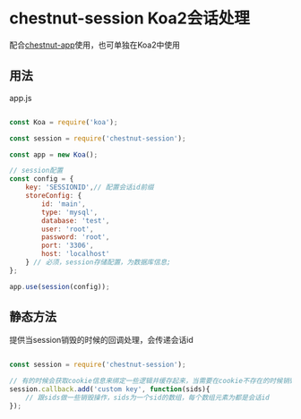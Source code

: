 # chestnut-session Koa2会话处理

配合[chestnut-app](https://github.com/nandy007/chestnut-app)使用，也可单独在Koa2中使用

## 用法

app.js

```javascript

const Koa = require('koa');

const session = require('chestnut-session');

const app = new Koa();

// session配置
const config = {
	key: 'SESSIONID',// 配置会话id前缀
	storeConfig: {
    	id: 'main',
    	type: 'mysql',
    	database: 'test',
    	user: 'root',
    	password: 'root',
    	port: '3306',
    	host: 'localhost'
  	} // 必须，session存储配置，为数据库信息;
};

app.use(session(config));

```

## 静态方法

提供当session销毁的时候的回调处理，会传递会话id

```javascript

const session = require('chestnut-session');

// 有的时候会获取cookie信息来绑定一些逻辑并缓存起来，当需要在cookie不存在的时候销毁缓存可以添加处理函数
session.callback.add('custom key', function(sids){
	// 跟sids做一些销毁操作，sids为一个sid的数组，每个数组元素为都是会话id
});

```
